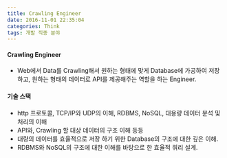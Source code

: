 ```yaml
---
title: Crawling Engineer
date: 2016-11-01 22:35:04
categories: Think
tags: 개발 직종 분야
---
```


#### Crawling Engineer
 - Web에서 Data를 Crawling해서 원하는 형태에 맞게 Database에 가공하여 저장하고,
원하는 형태의 데이터로 API를 제공해주는 역할을 하는 Engineer.

#### 기술 스택
 - http 프로토콜, TCP/IP와 UDP의 이해, RDBMS, NoSQL, 대용량 데이터 분석 및 처리의 이해
 - API와, Crawling 할 대상 데이터의 구조 이해 등등
 - 대량의 데이터를 효율적으로 저장 하기 위한 Database의 구조에 대한 깊은 이해.
 - RDBMS와 NoSQL의 구조에 대한 이해를 바탕으로 한 효율적 쿼리 설계.
